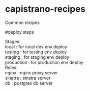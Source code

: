 capistrano-recipes
==================

Common recipes

#deploy steps

Stages:   
	local      : for local dev env deploy  
	testing    : for testing env deploy  
	staging    : for staging env deploy  
	production : for production env deploy    
Roles:  
	nginx   : nginx proxy server  
	sinatra : sinatra server  
	db      : postgres db server  
